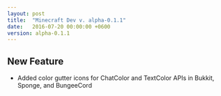 ```yaml
---
layout: post
title:  "Minecraft Dev v. alpha-0.1.1"
date:   2016-07-20 00:00:00 +0600
version: alpha-0.1.1
---
```


## New Feature

* Added color gutter icons for ChatColor and TextColor APIs in Bukkit, Sponge, and BungeeCord
